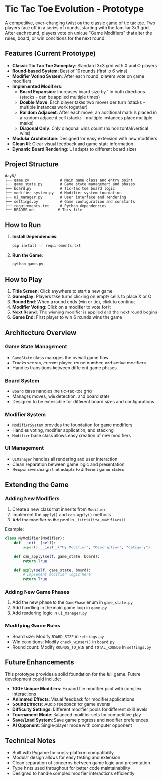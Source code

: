 # Tic Tac Toe Evolution - Prototype

A competitive, ever-changing twist on the classic game of tic tac toe. Two players face off in a series of rounds, starting with the familiar 3x3 grid. After each round, players vote on unique "Game Modifiers" that alter the rules, board, or win conditions for the next round.

## Features (Current Prototype)

- **Classic Tic Tac Toe Gameplay**: Standard 3x3 grid with X and O players
- **Round-based System**: Best of 10 rounds (first to 6 wins)
- **Modifier Voting System**: After each round, players vote on game modifiers
- **Implemented Modifiers**:
  - **Board Expansion**: Increases board size by 1 in both directions (stacks - can be applied multiple times)
  - **Double Move**: Each player takes two moves per turn (stacks - multiple instances work together)
  - **Random Adjacent**: After each move, an additional mark is placed in a random adjacent cell (stacks - multiple instances place multiple marks)
  - **Diagonal Only**: Only diagonal wins count (no horizontal/vertical wins)
- **Modular Architecture**: Designed for easy extension with new modifiers
- **Clean UI**: Clear visual feedback and game state information
- **Dynamic Board Rendering**: UI adapts to different board sizes

## Project Structure

```
day8/
├── game.py              # Main game class and entry point
├── game_state.py        # Game state management and phases
├── board.py             # Tic-tac-toe board logic
├── modifier_system.py   # Modifier system foundation
├── ui_manager.py        # User interface and rendering
├── settings.py          # Game configuration and constants
├── requirements.txt     # Python dependencies
└── README.md           # This file
```

## How to Run

1. **Install Dependencies**:
   ```bash
   pip install -r requirements.txt
   ```

2. **Run the Game**:
   ```bash
   python game.py
   ```

## How to Play

1. **Title Screen**: Click anywhere to start a new game
2. **Gameplay**: Players take turns clicking on empty cells to place X or O
3. **Round End**: When a round ends (win or tie), click to continue
4. **Modifier Voting**: Click on a modifier to vote for it
5. **Next Round**: The winning modifier is applied and the next round begins
6. **Game End**: First player to win 6 rounds wins the game

## Architecture Overview

### Game State Management
- `GameState` class manages the overall game flow
- Tracks scores, current player, round number, and active modifiers
- Handles transitions between different game phases

### Board System
- `Board` class handles the tic-tac-toe grid
- Manages moves, win detection, and board state
- Designed to be extensible for different board sizes and configurations

### Modifier System
- `ModifierSystem` provides the foundation for game modifiers
- Handles voting, modifier application, and stacking
- `Modifier` base class allows easy creation of new modifiers

### UI Management
- `UIManager` handles all rendering and user interaction
- Clean separation between game logic and presentation
- Responsive design that adapts to different game states

## Extending the Game

### Adding New Modifiers

1. Create a new class that inherits from `Modifier`
2. Implement the `apply()` and `can_apply()` methods
3. Add the modifier to the pool in `_initialize_modifiers()`

Example:
```python
class MyModifier(Modifier):
    def __init__(self):
        super().__init__("My Modifier", "Description", "Category")
    
    def can_apply(self, game_state, board):
        return True
    
    def apply(self, game_state, board):
        # Implement modifier logic here
        return True
```

### Adding New Game Phases

1. Add the new phase to the `GamePhase` enum in `game_state.py`
2. Add handling in the main game loop in `game.py`
3. Add rendering logic in `ui_manager.py`

### Modifying Game Rules

- Board size: Modify `BOARD_SIZE` in `settings.py`
- Win conditions: Modify `check_winner()` in `board.py`
- Round count: Modify `ROUNDS_TO_WIN` and `TOTAL_ROUNDS` in `settings.py`

## Future Enhancements

This prototype provides a solid foundation for the full game. Future development could include:

- **100+ Unique Modifiers**: Expand the modifier pool with complex interactions
- **Animated Effects**: Visual feedback for modifier applications
- **Sound Effects**: Audio feedback for game events
- **Difficulty Settings**: Different modifier pools for different skill levels
- **Tournament Mode**: Balanced modifier sets for competitive play
- **Save/Load System**: Save game progress and modifier preferences
- **AI Opponent**: Single-player mode with computer opponent

## Technical Notes

- Built with Pygame for cross-platform compatibility
- Modular design allows for easy testing and extension
- Clean separation of concerns between game logic and presentation
- Type hints used throughout for better code maintainability
- Designed to handle complex modifier interactions efficiently 